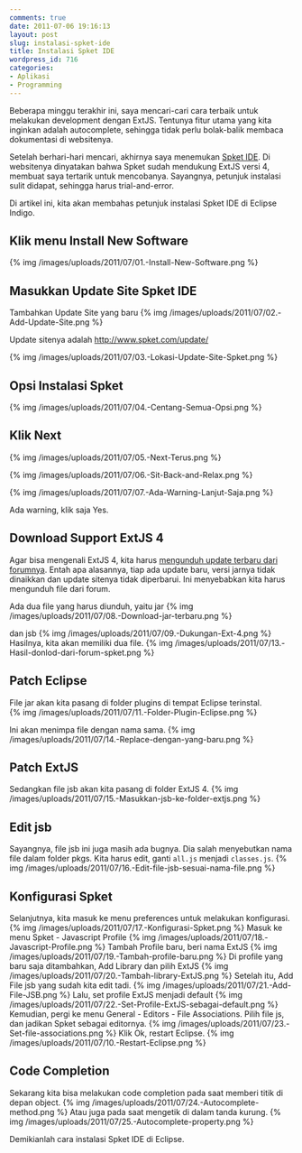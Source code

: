 ```yaml
---
comments: true
date: 2011-07-06 19:16:13
layout: post
slug: instalasi-spket-ide
title: Instalasi Spket IDE
wordpress_id: 716
categories:
- Aplikasi
- Programming
---
```


Beberapa minggu terakhir ini, saya mencari-cari cara terbaik untuk melakukan development dengan ExtJS. 
Tentunya fitur utama yang kita inginkan adalah autocomplete, 
sehingga tidak perlu bolak-balik membaca dokumentasi di websitenya. 

Setelah berhari-hari mencari, akhirnya saya menemukan [Spket IDE](http://www.spket.com). 
Di websitenya dinyatakan bahwa Spket sudah mendukung ExtJS versi 4, membuat saya tertarik untuk mencobanya. 
Sayangnya, petunjuk instalasi sulit didapat, sehingga harus trial-and-error. 

Di artikel ini, kita akan membahas petunjuk instalasi Spket IDE di Eclipse Indigo.





## Klik menu Install New Software


{% img /images/uploads/2011/07/01.-Install-New-Software.png  %}




## Masukkan Update Site Spket IDE


Tambahkan Update Site yang baru
{% img /images/uploads/2011/07/02.-Add-Update-Site.png  %}

Update sitenya adalah http://www.spket.com/update/

{% img /images/uploads/2011/07/03.-Lokasi-Update-Site-Spket.png  %}


## Opsi Instalasi Spket


{% img /images/uploads/2011/07/04.-Centang-Semua-Opsi.png  %}


## Klik Next


{% img /images/uploads/2011/07/05.-Next-Terus.png  %}


{% img /images/uploads/2011/07/06.-Sit-Back-and-Relax.png  %}


{% img /images/uploads/2011/07/07.-Ada-Warning-Lanjut-Saja.png  %}

Ada warning, klik saja Yes. 



## Download Support ExtJS 4



Agar bisa mengenali ExtJS 4, kita harus [mengunduh update terbaru dari forumnya](http://forums.spket.com/viewtopic.php?f=6&t=1866). 
Entah apa alasannya, tiap ada update baru, versi jarnya tidak dinaikkan dan update sitenya tidak diperbarui. 
Ini menyebabkan kita harus mengunduh file dari forum. 

Ada dua file yang harus diunduh, yaitu jar 
{% img /images/uploads/2011/07/08.-Download-jar-terbaru.png  %}

dan jsb
{% img /images/uploads/2011/07/09.-Dukungan-Ext-4.png  %}
Hasilnya, kita akan memiliki dua file. 
{% img /images/uploads/2011/07/13.-Hasil-donlod-dari-forum-spket.png  %}


## Patch Eclipse


File jar akan kita pasang di folder plugins di tempat Eclipse terinstal.  
{% img /images/uploads/2011/07/11.-Folder-Plugin-Eclipse.png  %}

Ini akan menimpa file dengan nama sama.
{% img /images/uploads/2011/07/14.-Replace-dengan-yang-baru.png  %}



## Patch ExtJS


Sedangkan file jsb akan kita pasang di folder ExtJS 4. 
{% img /images/uploads/2011/07/15.-Masukkan-jsb-ke-folder-extjs.png  %}


## Edit jsb


Sayangnya, file jsb ini juga masih ada bugnya. Dia salah menyebutkan nama file dalam folder pkgs. 
Kita harus edit, ganti `all.js` menjadi `classes.js`.
{% img /images/uploads/2011/07/16.-Edit-file-jsb-sesuai-nama-file.png  %}


## Konfigurasi Spket


Selanjutnya, kita masuk ke menu preferences untuk melakukan konfigurasi.
{% img /images/uploads/2011/07/17.-Konfigurasi-Spket.png  %}
Masuk ke menu Spket - Javascript Profile
{% img /images/uploads/2011/07/18.-Javascript-Profile.png  %}
Tambah Profile baru, beri nama ExtJS
{% img /images/uploads/2011/07/19.-Tambah-profile-baru.png  %}
Di profile yang baru saja ditambahkan, Add Library dan pilih ExtJS
{% img /images/uploads/2011/07/20.-Tambah-library-ExtJS.png  %}
Setelah itu, Add File jsb yang sudah kita edit tadi. 
{% img /images/uploads/2011/07/21.-Add-File-JSB.png  %}
Lalu, set profile ExtJS menjadi default
{% img /images/uploads/2011/07/22.-Set-Profile-ExtJS-sebagai-default.png  %}
Kemudian, pergi ke menu General - Editors - File Associations. Pilih file js, dan jadikan Spket sebagai editornya. 
{% img /images/uploads/2011/07/23.-Set-file-associations.png  %}
Klik Ok, restart Eclipse. 
{% img /images/uploads/2011/07/10.-Restart-Eclipse.png  %}


## Code Completion


Sekarang kita bisa melakukan code completion pada saat memberi titik di depan object. 
{% img /images/uploads/2011/07/24.-Autocomplete-method.png  %}
Atau juga pada saat mengetik di dalam tanda kurung. 
{% img /images/uploads/2011/07/25.-Autocomplete-property.png  %}

Demikianlah cara instalasi Spket IDE di Eclipse. 
